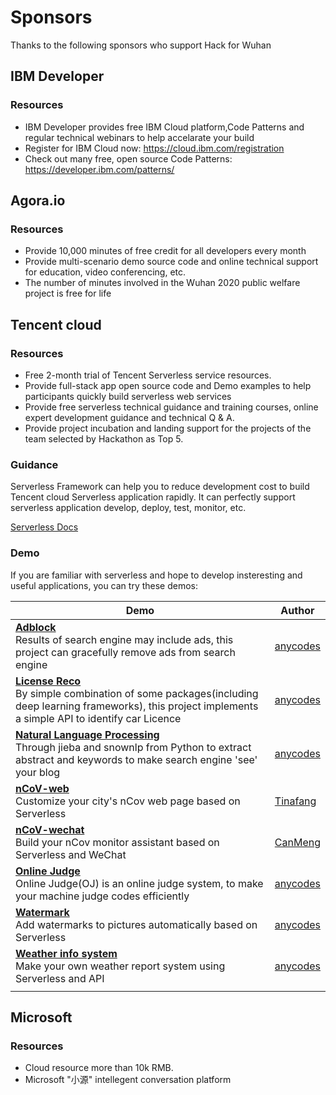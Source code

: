 # Sponsors

Thanks to the following sponsors who support Hack for Wuhan

## IBM Developer

### Resources

- IBM Developer provides free IBM Cloud platform,Code Patterns and regular technical webinars to help accelarate your build
- Register for IBM Cloud now: https://cloud.ibm.com/registration
- Check out many free, open source Code Patterns: https://developer.ibm.com/patterns/


## Agora.io

### Resources

- Provide 10,000 minutes of free credit for all developers every month
- Provide multi-scenario demo source code and online technical support for education, video conferencing, etc.
- The number of minutes involved in the Wuhan 2020 public welfare project is free for life

## Tencent cloud

### Resources

- Free 2-month trial of Tencent Serverless service resources.
- Provide full-stack app open source code and Demo examples to help participants quickly build serverless web services
- Provide free serverless technical guidance and training courses, online expert development guidance and technical Q & A.
- Provide project incubation and landing support for the projects of the team selected by Hackathon as Top 5.

### Guidance

Serverless Framework can help you to reduce development cost to build Tencent cloud Serverless application rapidly. It can perfectly support serverless application develop, deploy, test, monitor, etc.

[Serverless Docs](https://serverless.com/cn/framework/docs/ "Serverless Docs")

### Demo

If you are familiar with serverless and hope to develop insteresting and useful applications, you can try these demos:

| Demo | Author |
|------|------------|
| [**Adblock**](https://github.com/TencentCloud/Serverless-demos/tree/master/Adblock%EF%BC%88%E5%8E%BB%E5%B9%BF%E5%91%8A%E6%90%9C%E7%B4%A2%E5%BC%95%E6%93%8E%EF%BC%89 "**Adblock**") <br>Results of search engine may include ads, this project can gracefully remove ads from search engine | [anycodes](https://github.com/anycodes) |
| [**License Reco**](https://github.com/TencentCloud/Serverless-demos/tree/master/License%20Reco%EF%BC%88%E8%BD%A6%E7%A5%A8%E8%AF%86%E5%88%AB%20API%EF%BC%89 "**License Reco**") <br>By simple combination of some packages(including deep learning frameworks), this project implements a simple API to identify car Licence | [anycodes](https://github.com/anycodes) |
| [**Natural Language Processing**](https://github.com/TencentCloud/Serverless-demos/tree/master/Natural%20Language%20Processing%EF%BC%88%E7%BD%91%E7%AB%99%E4%B8%8E%E8%87%AA%E7%84%B6%E8%AF%AD%E8%A8%80%E5%A4%84%E7%90%86%EF%BC%89 "**Natural Language Processing**")  <br>Through jieba and snownlp from Python to extract abstract and keywords to make search engine 'see' your blog | [anycodes](https://github.com/anycodes) |
| [**nCoV-web**](https://github.com/TencentCloud/Serverless-demos/tree/master/nCoV-web%EF%BC%88%E7%96%AB%E6%83%85%E6%9F%A5%E8%AF%A2%E9%A1%B5%EF%BC%89 "**nCoV-web**") <br>Customize your city's nCov web page based on Serverless | [Tinafang](https://github.com/tinafangkunding) |
| [**nCoV-wechat** ](https://github.com/TencentCloud/Serverless-demos/tree/master/nCoV-wechat%EF%BC%88%E7%96%AB%E6%83%85%E7%9B%91%E6%8E%A7%E5%8A%A9%E6%89%8B%EF%BC%89 "**nCoV-wechat** ") <br>Build your nCov monitor assistant based on Serverless and WeChat | [CanMeng](https://github.com/canmengfly) |
| [**Online Judge**](https://github.com/TencentCloud/Serverless-demos/tree/master/Online%20Judge%EF%BC%88%E5%9C%A8%E7%BA%BF%E5%88%A4%E9%A2%98%E7%B3%BB%E7%BB%9F%EF%BC%89 "**Online Judge**")  <br>Online Judge(OJ) is an online judge system, to make your machine judge codes efficiently | [anycodes](https://github.com/anycodes) |
| [**Watermark**](https://github.com/TencentCloud/Serverless-demos/tree/master/Watermark%EF%BC%88%E4%B8%8A%E4%BC%A0%E5%9B%BE%E7%89%87%E5%8A%A0%E6%B0%B4%E5%8D%B0%EF%BC%89 "**Watermark**")  <br>Add watermarks to pictures automatically based on Serverless | [anycodes](https://github.com/anycodes) |
| [**Weather info system**](https://github.com/TencentCloud/Serverless-demos/tree/master/Weather%20info%20system%EF%BC%88%E5%A4%A9%E6%B0%94%E4%BF%A1%E6%81%AF%E7%B3%BB%E7%BB%9F%EF%BC%89 "**Weather info system**") <br>Make your own weather report system using Serverless and API | [anycodes](https://github.com/anycodes) |
|                                                              |                                                |

## Microsoft

### Resources

- Cloud resource more than 10k RMB.
- Microsoft "小源" intellegent conversation platform
